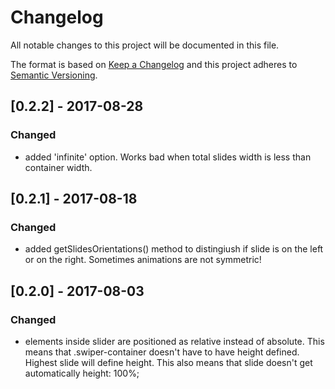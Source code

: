 # Changelog
All notable changes to this project will be documented in this file.

The format is based on [Keep a Changelog](http://keepachangelog.com/en/1.0.0/)
and this project adheres to [Semantic Versioning](http://semver.org/spec/v2.0.0.html).

## [0.2.2] - 2017-08-28
### Changed
- added 'infinite' option. Works bad when total slides width is less than container width.

## [0.2.1] - 2017-08-18
### Changed
- added getSlidesOrientations() method to distingiush if slide is on the left or on the right. Sometimes animations are not symmetric!


## [0.2.0] - 2017-08-03
### Changed
- elements inside slider are positioned as relative instead of absolute. This means that .swiper-container doesn't have to have height defined. Highest slide will define height. This also means that slide doesn't get automatically height: 100%;
